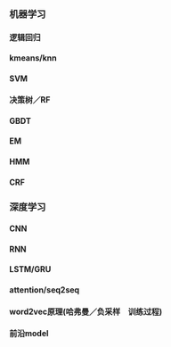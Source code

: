 ### 机器学习
#### 逻辑回归
#### kmeans/knn 
#### SVM
#### 决策树／RF
#### GBDT
#### EM
#### HMM
#### CRF


### 深度学习
#### CNN
#### RNN
#### LSTM/GRU
#### attention/seq2seq
#### word2vec原理(哈弗曼／负采样　训练过程)
#### 前沿model
